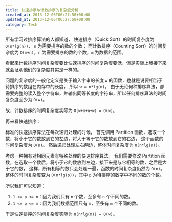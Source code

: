 ```yaml
---
title: 快速排序与计数排序的复杂度分析
created_at: 2013-12-05T06:27:50+08:00
updated_at: 2013-12-05T06:27:50+08:00
category: Tech
---
```


所有学习过排序算法的人都知道，
快速排序（Quick Sort）的时间复杂度为 `O(n*lg(n))`， `n` 为需要排序的数的个数；
而计数排序（Counting Sort）的时间复杂度为 `O(m+n)`，`n` 为需要排序的数的个数，`m` 为数据的范围。

看起来计数排序时间复杂度要比快速排序的时间复杂度要低，但是实际上我接下来就会证明他们的复杂度其实是一样的。

问题的复杂度的一般化定义是关于输入字串的长度 `w` 的函数，也就是说要相当于待排序的数组在内存中的长度，
所以 `w = n*lg(m)`。
由于无论何种排序算法，都需要完整的读入整个字符串，并输出同等长度的字符串，所以任何排序算法的时间复杂度至少为 `O(w)`。

故，计数排序的时间复杂度实际为 `O(w+m+n+w) = O(w)`。

再来看快速排序：

标准的快速排序算法在每次递归处理的时候，
首先调用 Partition 函数，选取一个数，将小于它的数放到它的左边，将大于等于它的数放到它的右边，
这个函数的时间复杂度为 `O(n)`。
然后递归处理左右两边，整体时间复杂度为 `O(n*lg(n))`。

考虑一种拥有对相同元素有特殊处理的快速排序算法。
我们需要修改 Partition 函数，在选取一个数后，将小于它的数放到左边，接下来是与它相等的数，之后是大于它的数，
这样，所有相等的数只会处理一遍，函数的时间复杂度仍然为 `O(n)`。
整体的时间复杂度变为 `O(n*lg(p))`，其中 `p` 为待排序的数字中不同的数的个数。

所以我们可以知道：

1. `1 <= p <= n`：因为我们只有 `n` 个数，至多有 `n` 个不同的数。
2. `1 <= p <= m`：因为我们数据范围只有 `m`，至多有 `m` 个不同的数。

于是快速排序的时间复杂度实际为 `O(n*lg(m)) = O(w)`。
